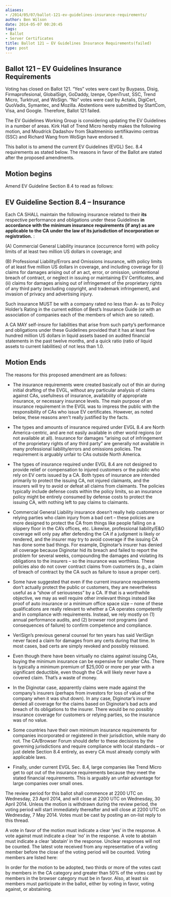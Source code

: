 ```yaml
---
aliases:
- /2014/05/07/ballot-121-ev-guidelines-insurance-requirements/
author: Ben Wilson
date: 2014-05-07 00:20:45
tags:
- Ballot
- Server Certificates
title: Ballot 121 – EV Guidelines Insurance Requirements(failed)
type: post
---
```


## Ballot 121 – EV Guidelines Insurance Requirements

Voting has closed on Ballot 121.
“Yes” votes were cast by Buypass, Disig, Firmaprofesional, GlobalSign, GoDaddy, Izenpe, OpenTrust, SSC, Trend Micro, Turktrust, and WoSign.
“No” votes were cast by Actalis, DigiCert, QuoVadis, Symantec, and Mozilla.
Abstentions were submitted by StartCom, Visa, and Google.
Therefore, Ballot 121 failed.

The EV Guidelines Working Group is considering updating the EV Guidelines in a number of areas. Kirk Hall of Trend Micro hereby makes the following motion, and Moudrick Dadashov from Skaitmeninio sertifikavimo centras (SSC) and Richard Wang from WoSign have endorsed it.

This ballot is to amend the current EV Guidelines (EVGL) Sec. 8.4 requirements as stated below. The reasons in favor of the Ballot are stated after the proposed amendments.

## Motion begins

Amend EV Guideline Section 8.4 to read as follows:

## EV Guideline Section 8.4 – Insurance

Each CA SHALL maintain the following insurance related to their **its** respective performance and obligations under these Guidelines **in accordance with the minimum insurance requirements (if any) as are applicable to the CA under the law of its jurisdiction of incorporation or registration.** :

(A) Commercial General Liability insurance (occurrence form) with policy limits of at least two million US dollars in coverage; and

(B) Professional Liability/Errors and Omissions insurance, with policy limits of at least five million US dollars in coverage, and including coverage for (i) claims for damages arising out of an act, error, or omission, unintentional breach of contract, or neglect in issuing or maintaining EV Certificates, and (ii) claims for damages arising out of infringement of the proprietary rights of any third party (excluding copyright, and trademark infringement), and invasion of privacy and advertising injury.

Such insurance MUST be with a company rated no less than A- as to Policy Holder’s Rating in the current edition of Best’s Insurance Guide (or with an association of companies each of the members of which are so rated).

A CA MAY self-insure for liabilities that arise from such party’s performance and obligations under these Guidelines provided that it has at least five hundred million US dollars in liquid assets based on audited financial statements in the past twelve months, and a quick ratio (ratio of liquid assets to current liabilities) of not less than 1.0.

## Motion Ends

The reasons for this proposed amendment are as follows:

- The insurance requirements were created basically out of thin air during initial drafting of the EVGL, without any particular analysis of claims against CAs, usefulness of insurance, availability of appropriate insurance, or necessary insurance levels. The main purpose of an insurance requirement in the EVGL was to impress the public with the responsibility of CAs who issue EV certificates. However, as noted below, these reasons aren’t really justified by the facts.

- The types and amounts of insurance required under EVGL 8.4 are North America-centric, and are not easily available in other world regions (or not available at all). Insurance for damages “arising out of infringement of the proprietary rights of any third party” are generally not available in many professional liability/errors and omissions policies. The requirement is arguably unfair to CAs outside North America.

- The types of insurance required under EVGL 8.4 are not designed to provide relief or compensation to injured customers or the public who rely on EV certs issued by a CA. Both types of insurance are intended primarily to protect the issuing CA, not injured claimants, and the insurers will try to avoid or defeat all claims from claimants. The policies typically include defense costs within the policy limits, so an insurance policy might be entirely consumed by defense costs to protect the issuing CA, with nothing left to pay claims to claimants.

- Commercial General Liability insurance doesn’t really help customers or relying parties who claim injury from a bad cert – these policies are more designed to protect the CA from things like people falling on a slippery floor in the CA’s offices, etc. Likewise, professional liability/E&O coverage will only pay after defending the CA if a judgment is likely or rendered, and the insurer may try to avoid coverage if the issuing CA has done some bad things. For example, Diginotar’s insurer has denied all coverage because Diginotar hid its breach and failed to report the problem for several weeks, compounding the damages and violating its obligations to the insurers – so the insurance was worthless. These policies also do not cover contract claims from customers (e.g., a claim of breach of contract by the CA such as failure to issue a proper cert).

- Some have suggested that even if the current insurance requirements don’t actually protect the public or customers, they are nevertheless useful as a “show of seriousness” by a CA. If that is a worthwhile objective, we may as well require other irrelevant things instead like proof of auto insurance or a minimum office space size – none of these qualifications are really relevant to whether a CA operates competently and in compliance with requirements. Instead, we rely mostly on (1) annual performance audits, and (2) browser root programs (and consequences of failure) to confirm competence and compliance.

- VeriSign’s previous general counsel for ten years has said VeriSign never faced a claim for damages from any certs during that time. In most cases, bad certs are simply revoked and possibly reissued.

- Even though there have been virtually no claims against issuing CAs, buying the minimum insurance can be expensive for smaller CAs. There is typically a minimum premium of $25,000 or more per year with a significant deductible, even though the CA will likely never have a covered claim. That’s a waste of money.

- In the Diginotar case, apparently claims were made against the company’s insurers (perhaps from investors for loss of value of the company when it was shut down). In any case, Diginotar’s insurer denied all coverage for the claims based on Diginotar’s bad acts and breach of its obligations to the insurer. There would be no possibly insurance coverage for customers or relying parties, so the insurance was of no value.

- Some countries have their own minimum insurance requirements for companies incorporated or registered in their jurisdiction, while many do not. The CA/Browser Forum should defer to these decisions by the governing jurisdictions and require compliance with local standards – or just delete Section 8.4 entirely, as every CA must already comply with applicable laws.

- Finally, under current EVGL Sec. 8.4, large companies like Trend Micro get to opt out of the insurance requirements because they meet the stated financial requirements. This is arguably an unfair advantage for large companies over small ones.

The review period for this ballot shall commence at 2200 UTC on Wednesday, 23 April 2014, and will close at 2200 UTC on Wednesday, 30 April 2014. Unless the motion is withdrawn during the review period, the voting period will start immediately thereafter and will close at 2200 UTC on Wednesday, 7 May 2014. Votes must be cast by posting an on-list reply to this thread.

A vote in favor of the motion must indicate a clear ‘yes’ in the response. A vote against must indicate a clear ‘no’ in the response. A vote to abstain must indicate a clear ‘abstain’ in the response. Unclear responses will not be counted. The latest vote received from any representative of a voting member before the close of the voting period will be counted. Voting members are listed here:

In order for the motion to be adopted, two thirds or more of the votes cast by members in the CA category and greater than 50% of the votes cast by members in the browser category must be in favor. Also, at least six members must participate in the ballot, either by voting in favor, voting against, or abstaining.